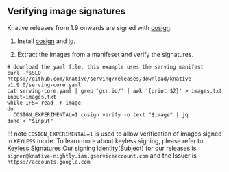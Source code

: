 ## Verifying image signatures

Knative releases from 1.9 onwards are signed with [cosign](https://docs.sigstore.dev/cosign/overview).

1. Install [cosign](https://docs.sigstore.dev/cosign/installation/) and [jq](https://stedolan.github.io/jq/).

1. Extract the images from a manifeset and verify the signatures.

```
# download the yaml file, this example uses the serving manifest
curl -fsSLO https://github.com/knative/serving/releases/download/knative-v1.9.0/serving-core.yaml
cat serving-core.yaml | grep 'gcr.io/' | awk '{print $2}' > images.txt
input=images.txt
while IFS= read -r image
do
  COSIGN_EXPERIMENTAL=1 cosign verify -o text "$image" | jq
done < "$input"

```

!!! note
    `COSIGN_EXPERIMENTAL=1` is used to allow verification of images signed
    in `KEYLESS` mode. To learn more about keyless signing, please refer to
    [Keyless Signatures](https://github.com/sigstore/cosign/blob/main/KEYLESS.md#keyless-signatures)
    Our signing identity(Subject) for our releases is `signer@knative-nightly.iam.gserviceaccount.com` and the Issuer is `https://accounts.google.com`
